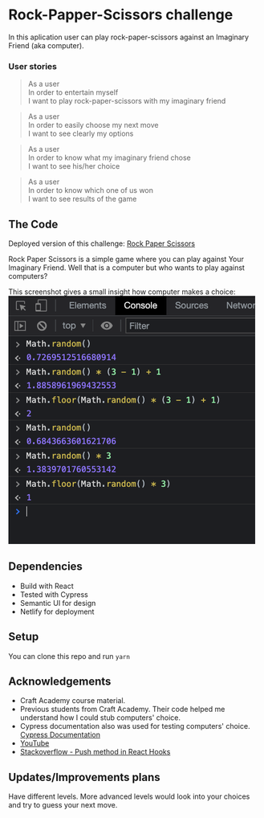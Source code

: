 # Rock-Papper-Scissors challenge

In this aplication user can play rock-paper-scissors against an Imaginary Friend (aka computer).

### User stories

> As a user  
> In order to entertain myself  
> I want to play rock-paper-scissors with my imaginary friend

> As a user  
> In order to easily choose my next move  
> I want to see clearly my options

> As a user  
> In order to know what my imaginary friend chose  
> I want to see his/her choice

> As a user  
> In order to know which one of us won  
> I want to see results of the game

## The Code

Deployed version of this challenge: [Rock Paper Scissors](https://rockpaperscissors2021.netlify.app/)

Rock Paper Scissors is a simple game where you can play against Your Imaginary Friend. Well that is a computer but who wants to play against computers?

This screenshot gives a small insight how computer makes a choice:
![](./mathrandom.png)

## Dependencies

- Build with React
- Tested with Cypress
- Semantic UI for design
- Netlify for deployment

## Setup

You can clone this repo and run `yarn`

## Acknowledgements

- Craft Academy course material.
- Previous students from Craft Academy. Their code helped me understand how I could stub computers' choice.
- Cypress documentation also was used for testing computers' choice. [Cypress Documentation](https://docs.cypress.io/api/commands/stub#Syntax)
- [YouTube](https://www.youtube.com/watch?v=TIefmKAWMTo&list=WL&index=1)
- [Stackoverflow - Push method in React Hooks](https://stackoverflow.com/questions/54676966/push-method-in-react-hooks-usestate)

## Updates/Improvements plans

Have different levels. More advanced levels would look into your choices and try to guess your next move.
